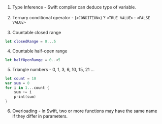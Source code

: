 1. Type Inference - Swift compiler can deduce type of variable. <br /> <br /> 
2. Ternary conditional operator - (`<CONDITION>`) ? `<TRUE VALUE>` : `<FALSE VALUE>` <br /> <br />
3. Countable closed range
``` swift
let closedRange = 0...5
```
4. Countable half-open range
``` swift
let halfOpenRange = 0..<5
```
5. Triangle numbers - 0, 1, 3, 6, 10, 15, 21 ...
```swift
let count = 10
var sum = 0
for i in 1...count {
    sum += i
    print(sum)
}
```
6. Overloading - In Swift, two or more functions may have the same name if they differ in parameters.
